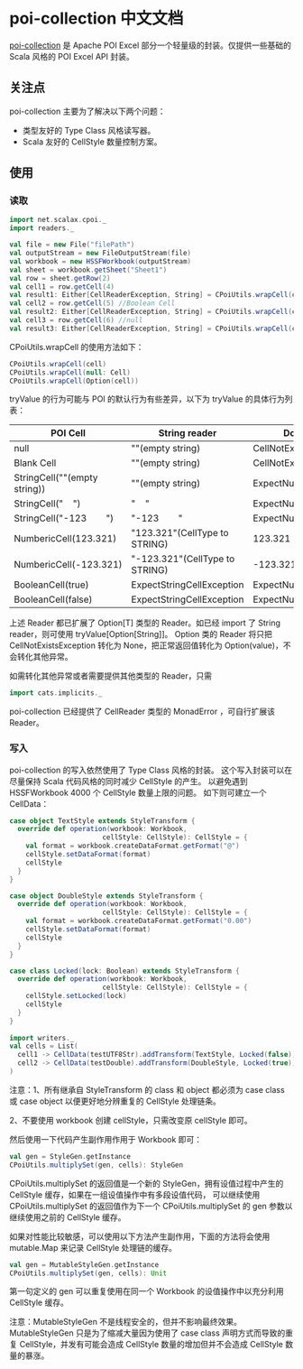 # poi-collection 中文文档

[poi-collection](https://github.com/scalax/poi-collection) 是 Apache POI
Excel 部分一个轻量级的封装。仅提供一些基础的 Scala 风格的 POI Excel API 封装。

## 关注点

poi-collection 主要为了解决以下两个问题：
* 类型友好的 Type Class 风格读写器。
* Scala 友好的 CellStyle 数量控制方案。

## 使用

### 读取

```scala
import net.scalax.cpoi._
import readers._

val file = new File("filePath")
val outputStream = new FileOutputStream(file)
val workbook = new HSSFWorkbook(outputStream)
val sheet = workbook.getSheet("Sheet1")
val row = sheet.getRow(2)
val cell1 = row.getCell(4)
val result1: Either[CellReaderException, String] = CPoiUtils.wrapCell(cell1).tryValue[String] //Right("Test")
val cell2 = row.getCell(5) //Boolean Cell
val result2: Either[CellReaderException, String] = CPoiUtils.wrapCell(cell2).tryValue[String] //Left(ExpectStringCellException)
val cell3 = row.getCell(6) //null
val result3: Either[CellReaderException, String] = CPoiUtils.wrapCell(cell3).tryValue[Option[Double]] //Right(None)
```

CPoiUtils.wrapCell 的使用方法如下：
```scala
CPoiUtils.wrapCell(cell)
CPoiUtils.wrapCell(null: Cell)
CPoiUtils.wrapCell(Option(cell))
```

tryValue 的行为可能与 POI 的默认行为有些差异，以下为 tryValue 的具体行为列表：

| POI Cell | String reader | Double reader | Boolean reader | Date reader | Immutable string reader | Non empty string reader | Non blank string reader |
|-------|-------|-------|-------|-------|-------|-------|-------|
| null | ""(empty string) | CellNotExistsException | CellNotExistsException | CellNotExistsException | ""(empty string) | CellNotExistsException | CellNotExistsException |
| Blank Cell | ""(empty string) | CellNotExistsException | CellNotExistsException | CellNotExistsException | ""(empty string) | CellNotExistsException | CellNotExistsException |
| StringCell(""(empty string)) | ""(empty string) | ExpectNumericCellException | ExpectBooleanCellException | ExpectDateException | ""(empty string) | CellNotExistsException | CellNotExistsException |
| StringCell("&nbsp;&nbsp;&nbsp;&nbsp;") | "&nbsp;&nbsp;&nbsp;&nbsp;" | ExpectNumericCellException | ExpectBooleanCellException | ExpectDateException | "&nbsp;&nbsp;&nbsp;&nbsp;" | "&nbsp;&nbsp;&nbsp;&nbsp;" | CellNotExistsException |
| StringCell("-123&nbsp;&nbsp;&nbsp;&nbsp;&nbsp;&nbsp;&nbsp;&nbsp;") | "-123&nbsp;&nbsp;&nbsp;&nbsp;&nbsp;&nbsp;&nbsp;&nbsp;" | ExpectNumericCellException | ExpectBooleanCellException | ExpectDateException | "-123&nbsp;&nbsp;&nbsp;&nbsp;&nbsp;&nbsp;&nbsp;&nbsp;" | "-123&nbsp;&nbsp;&nbsp;&nbsp;&nbsp;&nbsp;&nbsp;&nbsp;" | "-123" |
| NumbericCell(123.321) | "123.321"(CellType to STRING) | 123.321 | ExpectBooleanCellException | Date(-2198535808600L) | ExpectStringCellException | "123.321"(CellType to STRING) | "123.321"(CellType to STRING) |
| NumbericCell(-123.321) | "-123.321"(CellType to STRING) | -123.321 | ExpectBooleanCellException | ExpectDateException | ExpectStringCellException | "-123.321"(CellType to STRING) | "-123.321"(CellType to STRING) |
| BooleanCell(true) | ExpectStringCellException | ExpectNumericCellException | true | ExpectDateException | ExpectStringCellException | ExpectStringCellException | ExpectStringCellException |
| BooleanCell(false) | ExpectStringCellException | ExpectNumericCellException | false | ExpectDateException | ExpectStringCellException | ExpectStringCellException | ExpectStringCellException |

上述 Reader 都已扩展了 Option[T] 类型的 Reader。如已经 import 了 String reader，则可使用 tryValue[Option[String]]。
Option 类的 Reader 将只把 CellNotExistsException 转化为 None，把正常返回值转化为 Option(value)，不会转化其他异常。

如需转化其他异常或者需要提供其他类型的 Reader，只需
```scala
import cats.implicits._
```
poi-collection 已经提供了 CellReader 类型的 MonadError ，可自行扩展该 Reader。

### 写入

poi-collection 的写入依然使用了 Type Class 风格的封装。
这个写入封装可以在尽量保持 Scala 代码风格的同时减少 CellStyle 的产生。
以避免遇到 HSSFWorkbook 4000 个 CellStyle 数量上限的问题。
如下则可建立一个 CellData：
```scala
case object TextStyle extends StyleTransform {
  override def operation(workbook: Workbook,
                       cellStyle: CellStyle): CellStyle = {
    val format = workbook.createDataFormat.getFormat("@")
    cellStyle.setDataFormat(format)
    cellStyle
  }
}

case object DoubleStyle extends StyleTransform {
  override def operation(workbook: Workbook,
                       cellStyle: CellStyle): CellStyle = {
    val format = workbook.createDataFormat.getFormat("0.00")
    cellStyle.setDataFormat(format)
    cellStyle
  }
}

case class Locked(lock: Boolean) extends StyleTransform {
  override def operation(workbook: Workbook,
                       cellStyle: CellStyle): CellStyle = {
    cellStyle.setLocked(lock)
    cellStyle
  }
}
  
import writers._
val cells = List(
  cell1 -> CellData(testUTF8Str).addTransform(TextStyle, Locked(false)),
  cell2 -> CellData(testDouble).addTransform(DoubleStyle, Locked(true))
)
```
注意：1、所有继承自 StyleTransform 的 class 和 object 都必须为 case class 或 case object 以便更好地分辨重复的 CellStyle
处理链条。

2、不要使用 workbook 创建 cellStyle，只需改变原 cellStyle 即可。

然后使用一下代码产生副作用作用于 Workbook 即可：
```scala
val gen = StyleGen.getInstance
CPoiUtils.multiplySet(gen, cells): StyleGen
```
CPoiUtils.multiplySet 的返回值是一个新的 StyleGen，拥有设值过程中产生的 CellStyle 缓存，如果在一组设值操作中有多段设值代码，
可以继续使用 CPoiUtils.multiplySet 的返回值作为下一个 CPoiUtils.multiplySet 的 gen 参数以继续使用之前的 CellStyle 缓存。

如果对性能比较敏感，可以使用以下方法产生副作用，下面的方法将会使用 mutable.Map 来记录 CellStyle 处理链的缓存。
```scala
val gen = MutableStyleGen.getInstance
CPoiUtils.multiplySet(gen, cells): Unit
```
第一句定义的 gen 可以重复使用在同一个 Workbook 的设值操作中以充分利用 CellStyle 缓存。

注意：MutableStyleGen 不是线程安全的，但并不影响最终效果。MutableStyleGen 只是为了缩减大量因为使用了 case class
声明方式而导致的重复 CellStyle，并发有可能会造成 CellStyle 数量的增加但并不会造成 CellStyle 数量的暴涨。
